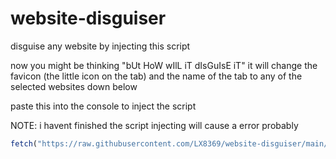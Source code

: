 # website-disguiser
disguise any website by injecting this script 

now you might be thinking "bUt HoW wIlL iT dIsGuIsE iT" it will change the favicon (the little icon on the tab) and the name of the tab to any of the selected websites down below

paste this into the console to inject the script



NOTE: i havent finished the script injecting will cause a error probably

```js
fetch("https://raw.githubusercontent.com/LX8369/website-disguiser/main/script.js").then((r)=>{r.text().then((d)=>{eval(d)})})
```

